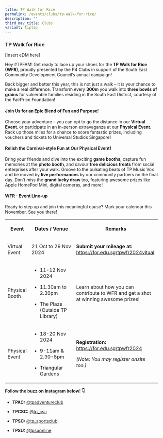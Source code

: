 ```yaml
---
title: TP Walk for Rice
permalink: /events/clubs/tp-walk-for-rice/
description: ""
third_nav_title: Clubs
variant: tiptap
---
```

<h3><strong>TP Walk for Rice</strong></h3>
<p>[Insert eDM here]</p>
<p>Hey #TPFAM! Get ready to lace up your shoes for the <strong>TP Walk for Rice (WFR)</strong>,
proudly presented by the P4 Clubs in support of the South East Community
Development Council’s annual campaign!</p>
<p>Back bigger and better this year, this is not just a walk – it is your
chance to make a real difference. Transform every <strong>300m</strong> you
walk into <strong>three bowls of grains</strong> for vulnerable families
residing in the South East District, courtesy of the FairPrice Foundation!</p>
<h4><strong>Join Us for an Epic Blend of Fun and Purpose!</strong></h4>
<p>Choose your adventure – you can opt to go the distance in our <strong>Virtual Event</strong>,
or participate in an in-person extravaganza at our <strong>Physical Event</strong>.
Rack up those miles for a chance to score fantastic prizes, including vouchers
and tickets to Universal Studios Singapore!</p>
<h4><strong>Relish the Carnival-style Fun at Our Physical Event!</strong></h4>
<p>Bring your friends and dive into the exciting<strong> game booths</strong>,
capture fun memories at the <strong>photo booth</strong>, and savour <strong>free delicious treats</strong> from
social enterprises after your walk. Groove to the pulsating beats of TP
Music Vox and be moved by <strong>live performances</strong> by our community
partners on the final day. Don’t miss the <strong>grand lucky draw</strong> too,
featuring awesome prizes like Apple HomePod Mini, digital cameras, and
more!</p>
<h4><strong>WFR - Event Line-up</strong></h4>
<p>Ready to step up and join this meaningful cause? Mark your calendar this
November. See you there!</p>
<table style="minWidth: 75px">
<colgroup>
<col>
<col>
<col>
</colgroup>
<tbody>
<tr>
<th rowspan="1" colspan="1">
<p>Event</p>
</th>
<th rowspan="1" colspan="1">
<p>Dates / Venue</p>
</th>
<th rowspan="1" colspan="1">
<p>Remarks</p>
</th>
</tr>
<tr>
<td rowspan="1" colspan="1">
<p>Virtual Event</p>
</td>
<td rowspan="1" colspan="1">
<p>21 Oct to 29 Nov 2024</p>
</td>
<td rowspan="1" colspan="1">
<p><strong>Submit your mileage at: </strong><a href="https://for.edu.sg/tpwfr2024vitual" rel="noopener noreferrer nofollow" target="_blank">https://for.edu.sg/tpwfr2024vitual</a>
</p>
</td>
</tr>
<tr>
<td rowspan="1" colspan="1">
<p>Physical Booth</p>
</td>
<td rowspan="1" colspan="1">
<ul data-tight="true" class="tight">
<li>
<p>11-12 Nov 2024</p>
</li>
<li>
<p>11.30am to 2.30pm</p>
</li>
<li>
<p>The Plaza (Outside TP Library)</p>
</li>
</ul>
</td>
<td rowspan="1" colspan="1">
<p>Learn about how you can contribute to WFR and get a shot at winning awesome
prizes!</p>
</td>
</tr>
<tr>
<td rowspan="1" colspan="1">
<p>Physical Event</p>
</td>
<td rowspan="1" colspan="1">
<ul data-tight="true" class="tight">
<li>
<p>18-20 Nov 2024</p>
</li>
<li>
<p>9-11am &amp; 2.30-8pm</p>
</li>
<li>
<p>Triangular Gardens&nbsp;&nbsp;&nbsp;&nbsp;&nbsp;&nbsp;&nbsp;&nbsp;&nbsp;</p>
</li>
</ul>
</td>
<td rowspan="1" colspan="1">
<p><strong>Registration: </strong><a href="https://for.edu.sg/tpwfr2024" rel="noopener noreferrer nofollow" target="_blank">https://for.edu.sg/tpwfr2024</a>
</p>
<p></p>
<p><em>(Note: You may register onsite too.)</em>
</p>
</td>
</tr>
</tbody>
</table>
<p><strong>Follow the buzz on Instagram below! 👇</strong>
</p>
<ul data-tight="true" class="tight">
<li>
<p><strong>TPAC:</strong>  <a href="https://www.instagram.com/tpadventureclub/?hl=en" rel="noopener noreferrer nofollow" target="_blank">@tpadventureclub</a>
</p>
</li>
<li>
<p><strong>TPCSC:</strong>  <a href="https://www.instagram.com/tp_csc/?hl=en" rel="noopener noreferrer nofollow" target="_blank">@tp_csc</a>
</p>
</li>
<li>
<p><strong>TPSC: </strong><a href="https://www.instagram.com/tp_sportsclub/?hl=en" rel="noopener noreferrer nofollow" target="_blank">@tp_sportsclub</a>
</p>
</li>
<li>
<p><strong>TPSU:</strong>  <a href="https://www.instagram.com/tpsuonline/?hl=en" rel="noopener noreferrer nofollow" target="_blank">@tpsuonline</a>
</p>
</li>
</ul>
<p></p>